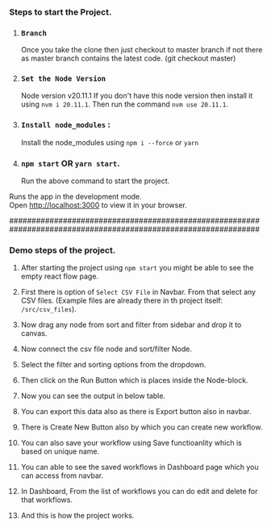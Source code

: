 ### Steps to start the Project.

1. ### `Branch`

   Once you take the clone then just checkout to master branch if not there as master branch contains the latest code.
   (git checkout master)

2. ### `Set the Node Version`

   Node version v20.11.1
   If you don't have this node version then install it using `nvm i 20.11.1`.
   Then run the command `nvm use 20.11.1`.

3. ### `Install node_modules` :

   Install the node_modules using `npm i --force` or `yarn`

4. ### `npm start` OR `yarn start`.
   Run the above command to start the project.

Runs the app in the development mode.\
Open [http://localhost:3000](http://localhost:3000) to view it in your browser.

################################################################################################################

### Demo steps of the project.

1. After starting the project using `npm start` you might be able to see the empty react flow page.

2. First there is option of `Select CSV File` in Navbar. From that select any CSV files. (Example files are already there in th project itself: `/src/csv_files`).

3. Now drag any node from sort and filter from sidebar and drop it to canvas.

4. Now connect the csv file node and sort/filter Node.

5. Select the filter and sorting options from the dropdown.

6. Then click on the Run Button which is places inside the Node-block.

7. Now you can see the output in below table.

8. You can export this data also as there is Export button also in navbar.

9. There is Create New Button also by which you can create new workflow.

10. You can also save your workflow using Save functioanlity which is based on unique name.

11. You can able to see the saved workflows in Dashboard page which you can access from navbar.

12. In Dashboard, From the list of workflows you can do edit and delete for that workflows.

13. And this is how the project works.
